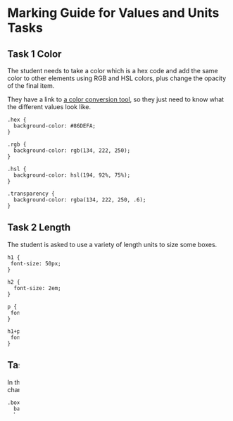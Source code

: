 # Marking Guide for Values and Units Tasks

## Task 1 Color

The student needs to take a color which is a hex code and add the same color to other elements using RGB and HSL colors, plus change the opacity of the final item.

They have a link to [a color conversion tool](https://convertingcolors.com/hex-color-86DEFA.html), so they just need to know what the different values look like.

```
.hex {
  background-color: #86DEFA;
}

.rgb {
  background-color: rgb(134, 222, 250);
}

.hsl {
  background-color: hsl(194, 92%, 75%);
}

.transparency {
  background-color: rgba(134, 222, 250, .6);
}
```

## Task 2 Length

The student is asked to use a variety of length units to size some boxes.

```
h1 {
 font-size: 50px;
}

h2 {
  font-size: 2em;
}

p {
 font-size: 16px;
}

h1+p {
 font-size: 120%;
}
```

## Task 3 position

In this task the students needs to use a keyword and a percentage to change the position of the background image.

```
.box {
  background-image: url(star.png);
  background-repeat: no-repeat;
  background-position: center 20%;
}
```
